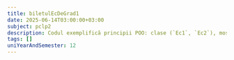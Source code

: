 ```yaml
---
title: biletulEcDeGrad1
date: 2025-06-14T03:00:00+03:00
subject: pclp2
description: Codul exemplifică principii POO: clase (`Ec1`, `Ec2`), moștenire (`Ec2` derivă din `Ec1`) și supraîncărcarea operatorilor (`operator+`). Sunt folosiți și constructori pentru inițializare.
tags: []
uniYearAndSemester: 12
---
```


